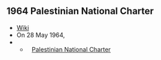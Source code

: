 ## 1964 Palestinian National Charter
- [Wiki](https://en.wikipedia.org/wiki/Palestinian_National_Covenant)
- On 28 May 1964,
- - ` ` [Palestinian National Charter](https://www.jewishvirtuallibrary.org/the-original-palestine-national-charter-1964)
